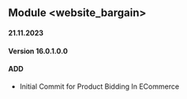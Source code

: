 ## Module <website_bargain>

#### 21.11.2023
#### Version 16.0.1.0.0
#### ADD
- Initial Commit for Product Bidding In ECommerce
